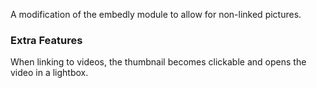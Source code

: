 A modification of the embedly module to allow for non-linked pictures.

### Extra Features

When linking to videos, the thumbnail becomes clickable and opens the video in a lightbox. 